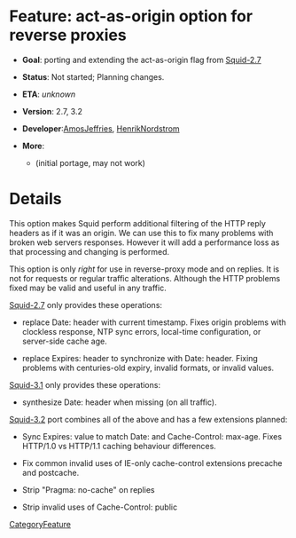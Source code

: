 # Feature: act-as-origin option for reverse proxies

  - **Goal**: porting and extending the act-as-origin flag from
    [Squid-2.7](/Releases/Squid-2.7)

<!-- end list -->

  - **Status**: Not started; Planning changes.

<!-- end list -->

  - **ETA**: *unknown*

  - **Version**: 2.7, 3.2

  - **Developer**:[AmosJeffries](/AmosJeffries),
    [HenrikNordstrom](/HenrikNordstrom)

  - **More**:
    
      - [](http://www.squid-cache.org/~amosjeffries/patches/act-as-origin.patch)
        (initial portage, may not work)

# Details

This option makes Squid perform additional filtering of the HTTP reply
headers as if it was an origin. We can use this to fix many problems
with broken web servers responses. However it will add a performance
loss as that processing and changing is performed.

This option is only *right* for use in reverse-proxy mode and on
replies. It is not for requests or regular traffic alterations. Although
the HTTP problems fixed may be valid and useful in any traffic.

[Squid-2.7](/Releases/Squid-2.7)
only provides these operations:

  - replace Date: header with current timestamp. Fixes origin problems
    with clockless response, NTP sync errors, local-time configuration,
    or server-side cache age.

  - replace Expires: header to synchronize with Date: header. Fixing
    problems with centuries-old expiry, invalid formats, or invalid
    values.

[Squid-3.1](/Releases/Squid-3.1)
only provides these operations:

  - synthesize Date: header when missing (on all traffic).

[Squid-3.2](/Releases/Squid-3.2)
port combines all of the above and has a few extensions planned:

  - Sync Expires: value to match Date: and Cache-Control: max-age. Fixes
    HTTP/1.0 vs HTTP/1.1 caching behaviour differences.

  - Fix common invalid uses of IE-only cache-control extensions precache
    and postcache.

  - Strip "Pragma: no-cache" on replies

  - Strip invalid uses of Cache-Control: public

[CategoryFeature](/CategoryFeature)
